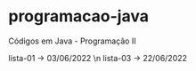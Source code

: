 # programacao-java
Códigos em Java - Programação II

lista-01 -> 03/06/2022 \n
lista-03 -> 22/06/2022
